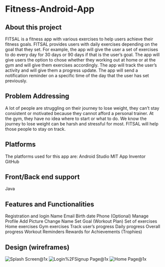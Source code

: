 # Fitness-Android-App

## About this project
FITSAL is a fitness app with various exercises to help users achieve their fitness goals. FITSAL provides users with daily exercises depending on the goal that they set. For example, the app will give the user a set of exercises to do every day for 30 days or 90 days if that is the user’s goal. The app will give users the option to chose whether they working out at home or at the gym and will give them exercises accordingly. 
The app will track the user’s activity and will give them a progress update. The app will send a notification reminder on a specific time of the day that the user has set previously.

## Problem Addressing
A lot of people are struggling on their journey to lose weight, they can’t stay consistent or motivated because they cannot afford a personal trainer. At the gym, they have no idea where to start or what to do. We know the journey to lose weight can be harsh and stressful for most. FITSAL will help those people to stay on track.

## Platforms
The platforms used for this app are:
Android Studio
MIT App Inventor
GitHub

## Front/Back end support
Java

## Features and Functionalities
Registration and login
Name
Email
Birth date
Phone (Optional)
Manage Profile
Add Picture
Change Name
Set Goal (Workout Plan)
Set of exercises
Home exercises
Gym exercises
Track user’s progress
Daily progress
Overall progress
Workout Reminders
Rewards for Achievements (Trophies)

## Design (wireframes)

![Splash Screen@1x](https://user-images.githubusercontent.com/85715477/230732200-0eeba2eb-7117-4d56-8c2d-bc477de9992f.png)
![Login%2FSignup Page@1x](https://user-images.githubusercontent.com/85715477/230732207-55b3dac7-799b-4e0a-bed9-686fd998b446.png)
![Home Page@1x](https://user-images.githubusercontent.com/85715477/230732215-5b712d22-8502-4095-b63a-e510cdea19d3.png)

